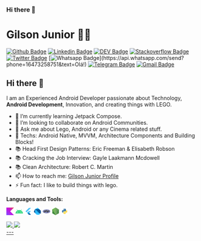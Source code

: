 ### Hi there 👋

# Gilson Junior :man_technologist:

[![Github Badge](https://img.shields.io/badge/-Github-000?style=flat-square&logo=Github&logoColor=white&link=https://github.com/gilsonjuniorpro)](https://github.com/gilsonjuniorpro)
[![Linkedin Badge](https://img.shields.io/badge/-LinkedIn-blue?style=flat-square&logo=Linkedin&logoColor=white&link=https://www.linkedin.com/in/gilsonjuniorpro/)](https://www.linkedin.com/in/gilsonjuniorpro/)
[![DEV Badge](https://img.shields.io/badge/-DEV.to-000?style=flat-square&logo=dev.to&logoColor=white&link=https://dev.to/gilsonjuniorpro)](https://dev.to/gilsonjuniorpro)
[![Stackoverflow Badge](https://img.shields.io/badge/-Stackoverflow-f7800c?style=flat-square&logo=Stackoverflow&logoColor=white&link=https://stackoverflow.com/users/1925108/gilson-junior)](https://stackoverflow.com/users/1925108/gilson-junior)
[![Twitter Badge](https://img.shields.io/badge/-Twitter-1ca0f1?style=flat-square&labelColor=1ca0f1&logo=twitter&logoColor=white&link=https://twitter.com/gilsonjuniorpro)](https://twitter.com/gilsonjuniorpro)
[![Whatsapp Badge](https://img.shields.io/badge/-Whatsapp-4CA143?style=flat-square&labelColor=4CA143&logo=whatsapp&logoColor=white&link=https://api.whatsapp.com/send?phone=16473258751&text=Olá!)](https://api.whatsapp.com/send?phone=16473258751&text=Olá!)
[![Telegram Badge](https://img.shields.io/badge/-Telegram-1ca0f1?style=flat-square&labelColor=1ca0f1&logo=telegram&logoColor=white&link=https://t.me/gilsonjuniorpro)](https://t.me/gilsonjuniorpro)
[![Gmail Badge](https://img.shields.io/badge/-Gmail-c14438?style=flat-square&logo=Gmail&logoColor=white&link=mailto:gilsonjuniorpro@gmail.com)](mailto:gilsonjuniorpro@gmail.com)

## Hi there 👋

I am an Experienced Android Developer passionate about Technology, **Android Development**, Innovation, and creating things with LEGO.

- 🌱 I’m currently learning Jetpack Compose.
- 👯 I’m looking to collaborate on Android Communities.
- 💬 Ask me about Lego, Android or any Cinema related stuff.
- :blue_heart: Techs: Android Native, MVVM, Architecture Components and Building Blocks!
- :books: Head First Design Patterns: Eric Freeman & Elisabeth Robson
- :books: Cracking the Job Interview: Gayle Laakmann Mcdowell
- :books: Clean Architecture: Robert C. Martin
- 📫 How to reach me: [Gilson Junior Profile](https://g.dev/gilsonjuniorpro)
- ⚡ Fun fact: I like to build things with lego.

**Languages and Tools:**  

<code><img height="20" src="https://raw.githubusercontent.com/github/explore/80688e429a7d4ef2fca1e82350fe8e3517d3494d/topics/kotlin/kotlin.png"></code>
<code><img height="20" src="https://raw.githubusercontent.com/github/explore/80688e429a7d4ef2fca1e82350fe8e3517d3494d/topics/android/android.png"></code>
<code><img height="20" src="https://raw.githubusercontent.com/github/explore/80688e429a7d4ef2fca1e82350fe8e3517d3494d/topics/flutter/flutter.png"></code>
<code><img height="20" src="https://raw.githubusercontent.com/github/explore/80688e429a7d4ef2fca1e82350fe8e3517d3494d/topics/dart/dart.png"></code>
<code><img height="20" src="https://raw.githubusercontent.com/github/explore/80688e429a7d4ef2fca1e82350fe8e3517d3494d/topics/php/php.png"></code>
<code><img height="20" src="https://raw.githubusercontent.com/github/explore/80688e429a7d4ef2fca1e82350fe8e3517d3494d/topics/nodejs/nodejs.png"></code> <code><img height="20" src="https://raw.githubusercontent.com/github/explore/80688e429a7d4ef2fca1e82350fe8e3517d3494d/topics/python/python.png"></code> 

<div>
<a href="https://github.com/gilsonjuniorpro">
<img height="180em" src="https://github-readme-stats.vercel.app/api?username=gilsonjuniorpro&show_icons=true&theme=dark&include_all_commits=true&count_private=true"/>
<img height="180em" src="https://github-readme-stats.vercel.app/api/top-langs/?username=gilsonjuniorpro&layout=compact&langs_count=20&theme=dark"/>
</div>
---
  

